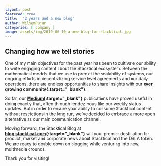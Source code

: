 ```yaml
---
layout: post
featured: true
title:  "2 years and a new blog"
author: WilhemPujar
categories: [ company ]
image: assets/img/2019-06-10-a-new-blog-for-stacktical.jpg
---
```


## Changing how we tell stories

One of my main objectives for the past year has been to cultivate our ability to write engaging content about the Stacktical ecosystem. Between the mathematical models that we use to predict the scalability of systems, our ongoing efforts in decentralizing service level agreements and our daily operations, there are endless opportunities to share insights with our **[ever growing community](https://t.me/stacktical){:target="_blank"}**.

So far, our **[Medium](https://medium.com/stacktical){:target="_blank"}** publications have proved useful in doing exactly that, often through rendez-vous like our weekly status updates. But in order to ensure your ability to consume Stacktical content without restrictions in the long run, we've decided to embrace a more open alternative as our main communication channel.

Moving forward, the Stacktical Blog at **[blog.stacktical.com](https://blog.stacktical.com){:target="_blank"}** will your premier destination for product, market and corporate news about Stacktical and the DSLA token. We are ready to double down on blogging while venturing into new, multimedia grounds.  

Thank you for visiting!
